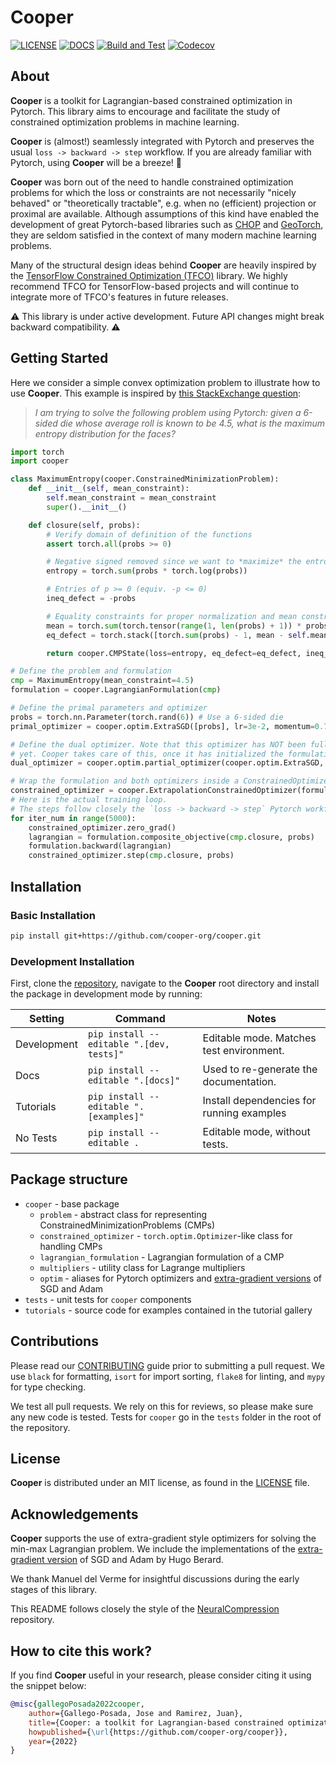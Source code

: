 # Cooper

[![LICENSE](https://img.shields.io/badge/license-MIT-blue.svg)](https://github.com/cooper-org/cooper/tree/master/LICENSE)
[![DOCS](https://readthedocs.org/projects/cooper/badge/?version=latest)](https://cooper.readthedocs.io/en/latest/?version=latest)
[![Build and Test](https://github.com/cooper-org/cooper/actions/workflows/build.yml/badge.svg)](https://github.com/cooper-org/cooper/actions/workflows/build.yml)
[![Codecov](https://codecov.io/gh/cooper-org/cooper/branch/dev/graph/badge.svg?token=1AKM2EQ7RT)](https://codecov.io/gh/cooper-org/cooper/branch/dev/graph/badge.svg?token=1AKM2EQ7RT)

## About

**Cooper** is a toolkit for Lagrangian-based constrained optimization in Pytorch.
This library aims to encourage and facilitate the study of constrained
optimization problems in machine learning.

**Cooper** is (almost!) seamlessly integrated with Pytorch and preserves the
usual `loss -> backward -> step` workflow. If you are already familiar with
Pytorch, using **Cooper** will be a breeze! 🙂

**Cooper** was born out of the need to handle constrained optimization problems
for which the loss or constraints are not necessarily "nicely behaved"
or "theoretically tractable", e.g. when no (efficient) projection or proximal
are available. Although assumptions of this kind have enabled the development of
great Pytorch-based libraries such as [CHOP](https://github.com/openopt/chop)
and [GeoTorch](https://github.com/Lezcano/geotorch), they are seldom satisfied
in the context of many modern machine learning problems.

Many of the structural design ideas behind **Cooper** are heavily inspired by
the [TensorFlow Constrained Optimization (TFCO)](https://github.com/google-research/tensorflow_constrained_optimization)
library. We highly recommend TFCO for TensorFlow-based projects and will
continue to integrate more of TFCO's features in future releases.

⚠️ This library is under active development. Future API changes might break backward
compatibility. ⚠️

## Getting Started

Here we consider a simple convex optimization problem to illustrate how to use
**Cooper**. This example is inspired by [this StackExchange question](https://datascience.stackexchange.com/questions/107366/how-do-you-solve-strictly-constrained-optimization-problems-with-pytorch):

> _I am trying to solve the following problem using Pytorch: given a 6-sided die
> whose average roll is known to be 4.5, what is the maximum entropy
> distribution for the faces?_

```python
import torch
import cooper

class MaximumEntropy(cooper.ConstrainedMinimizationProblem):
    def __init__(self, mean_constraint):
        self.mean_constraint = mean_constraint
        super().__init__()

    def closure(self, probs):
        # Verify domain of definition of the functions
        assert torch.all(probs >= 0)

        # Negative signed removed since we want to *maximize* the entropy
        entropy = torch.sum(probs * torch.log(probs))

        # Entries of p >= 0 (equiv. -p <= 0)
        ineq_defect = -probs

        # Equality constraints for proper normalization and mean constraint
        mean = torch.sum(torch.tensor(range(1, len(probs) + 1)) * probs)
        eq_defect = torch.stack([torch.sum(probs) - 1, mean - self.mean_constraint])

        return cooper.CMPState(loss=entropy, eq_defect=eq_defect, ineq_defect=ineq_defect)

# Define the problem and formulation
cmp = MaximumEntropy(mean_constraint=4.5)
formulation = cooper.LagrangianFormulation(cmp)

# Define the primal parameters and optimizer
probs = torch.nn.Parameter(torch.rand(6)) # Use a 6-sided die
primal_optimizer = cooper.optim.ExtraSGD([probs], lr=3e-2, momentum=0.7)

# Define the dual optimizer. Note that this optimizer has NOT been fully instantiated
# yet. Cooper takes care of this, once it has initialized the formulation state.
dual_optimizer = cooper.optim.partial_optimizer(cooper.optim.ExtraSGD, lr=9e-3, momentum=0.7)

# Wrap the formulation and both optimizers inside a ConstrainedOptimizer
constrained_optimizer = cooper.ExtrapolationConstrainedOptimizer(formulation, primal_optimizer, dual_optimizer)
# Here is the actual training loop.
# The steps follow closely the `loss -> backward -> step` Pytorch workflow.
for iter_num in range(5000):
    constrained_optimizer.zero_grad()
    lagrangian = formulation.composite_objective(cmp.closure, probs)
    formulation.backward(lagrangian)
    constrained_optimizer.step(cmp.closure, probs)
```

## Installation

### Basic Installation

```bash
pip install git+https://github.com/cooper-org/cooper.git
```

### Development Installation

First, clone the [repository](https://github.com/cooper-org/cooper), navigate
to the **Cooper** root directory and install the package in development mode by running:

| Setting     | Command                                  | Notes                                     |
| ----------- | ---------------------------------------- | ----------------------------------------- |
| Development | `pip install --editable ".[dev, tests]"` | Editable mode. Matches test environment.  |
| Docs        | `pip install --editable ".[docs]"`       | Used to re-generate the documentation.    |
| Tutorials   | `pip install --editable ".[examples]"`   | Install dependencies for running examples |
| No Tests    | `pip install --editable .`               | Editable mode, without tests.             |

## Package structure

-   `cooper` - base package
    -   `problem` - abstract class for representing ConstrainedMinimizationProblems (CMPs)
    -   `constrained_optimizer` - `torch.optim.Optimizer`-like class for handling CMPs
    -   `lagrangian_formulation` - Lagrangian formulation of a CMP
    -   `multipliers` - utility class for Lagrange multipliers
    -   `optim` - aliases for Pytorch optimizers and [extra-gradient versions](https://github.com/GauthierGidel/Variational-Inequality-GAN/blob/master/optim/extragradient.py) of SGD and Adam
-   `tests` - unit tests for `cooper` components
-   `tutorials` - source code for examples contained in the tutorial gallery

## Contributions

Please read our [CONTRIBUTING](https://github.com/cooper-org/cooper/tree/master/.github/CONTRIBUTING.md)
guide prior to submitting a pull request. We use `black` for formatting, `isort`
for import sorting, `flake8` for linting, and `mypy` for type checking.

We test all pull requests. We rely on this for reviews, so please make sure any
new code is tested. Tests for `cooper` go in the `tests` folder in the root of
the repository.

## License

**Cooper** is distributed under an MIT license, as found in the
[LICENSE](https://github.com/cooper-org/cooper/tree/master/LICENSE) file.

## Acknowledgements

**Cooper** supports the use of extra-gradient style optimizers for solving the
min-max Lagrangian problem. We include the implementations of the
[extra-gradient version](https://github.com/GauthierGidel/Variational-Inequality-GAN/blob/master/optim/extragradient.py)
of SGD and Adam by Hugo Berard.

We thank Manuel del Verme for insightful discussions during the early stages of
this library.

This README follows closely the style of the [NeuralCompression](https://github.com/facebookresearch/NeuralCompression)
repository.

## How to cite this work?

If you find **Cooper** useful in your research, please consider citing it using
the snippet below:

```bibtex
@misc{gallegoPosada2022cooper,
    author={Gallego-Posada, Jose and Ramirez, Juan},
    title={Cooper: a toolkit for Lagrangian-based constrained optimization},
    howpublished={\url{https://github.com/cooper-org/cooper}},
    year={2022}
}
```
